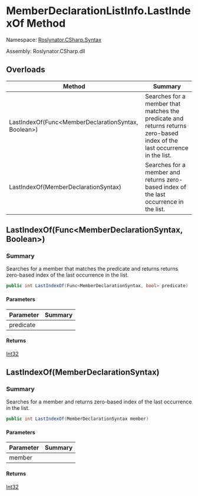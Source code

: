 # MemberDeclarationListInfo\.LastIndexOf Method

Namespace: [Roslynator.CSharp.Syntax](../../README.md)

Assembly: Roslynator\.CSharp\.dll

## Overloads

| Method | Summary |
| ------ | ------- |
| LastIndexOf\(Func\<MemberDeclarationSyntax, Boolean>\) | Searches for a member that matches the predicate and returns returns zero\-based index of the last occurrence in the list\. |
| LastIndexOf\(MemberDeclarationSyntax\) | Searches for a member and returns zero\-based index of the last occurrence in the list\. |

## LastIndexOf\(Func\<MemberDeclarationSyntax, Boolean>\)

### Summary

Searches for a member that matches the predicate and returns returns zero\-based index of the last occurrence in the list\.

```csharp
public int LastIndexOf(Func<MemberDeclarationSyntax, bool> predicate)
```

#### Parameters

| Parameter | Summary |
| --------- | ------- |
| predicate | |

#### Returns

[Int32](https://docs.microsoft.com/en-us/dotnet/api/system.int32)


## LastIndexOf\(MemberDeclarationSyntax\)

### Summary

Searches for a member and returns zero\-based index of the last occurrence in the list\.

```csharp
public int LastIndexOf(MemberDeclarationSyntax member)
```

#### Parameters

| Parameter | Summary |
| --------- | ------- |
| member | |

#### Returns

[Int32](https://docs.microsoft.com/en-us/dotnet/api/system.int32)


